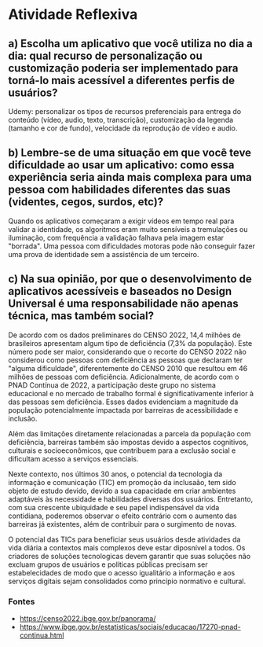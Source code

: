 # Atividade Reflexiva

## a) Escolha um aplicativo que você utiliza no dia a dia: qual recurso de personalização ou customização poderia ser implementado para torná-lo mais acessível a diferentes perfis de usuários?

Udemy: personalizar os tipos de recursos preferenciais para entrega do conteúdo (vídeo, audio, texto, transcrição), customização da legenda (tamanho e cor de fundo), velocidade da reprodução de vídeo e audio.

## b) Lembre-se de uma situação em que você teve dificuldade ao usar um aplicativo: como essa experiência seria ainda mais complexa para uma pessoa com habilidades diferentes das suas (videntes, cegos, surdos, etc)?

Quando os aplicativos começaram a exigir vídeos em tempo real para validar a identidade, os algoritmos eram muito sensíveis a tremulações ou iluminação, com frequência a validação falhava pela imagem estar "borrada". Uma pessoa com dificuldades motoras pode não conseguir fazer uma prova de identidade sem a assistência de um terceiro.

## c) Na sua opinião, por que o desenvolvimento de aplicativos acessíveis e baseados no Design Universal é uma responsabilidade não apenas técnica, mas também social?

De acordo com os dados preliminares do CENSO 2022, 14,4 milhões de brasileiros apresentam algum tipo de deficiência (7,3% da população). Este número pode ser maior, considerando que o recorte do CENSO 2022 não considerou como pessoas com deficiência as pessoas que declaram ter "alguma dificuldade", diferentemente do CENSO 2010 que resultou em 46 milhões de pessoas com deficiência. Adicionalmente, de acordo com o PNAD Contínua de 2022, a participação deste grupo no sistema educacional e no mercado de trabalho formal é significativamente inferior à das pessoas sem deficiência. Esses dados evidenciam a magnitude da população potencialmente impactada por barreiras de acessibilidade e inclusão.

Além das limitações diretamente relacionadas a parcela da população com deficiência, barreiras também são impostas devido a aspectos cognitivos, culturais e socioeconômicos, que contribuem para a exclusão social e dificultam acesso a serviços essenciais. 

Nexte contexto, nos últimos 30 anos, o potencial da tecnologia da informação e comunicação (TIC) em promoção da inclusaão, tem sido objeto de estudo devido, devido a sua capacidade em criar ambientes adaptáveis às necessidade e habilidades diversas dos usuários. Entretanto, com sua crescente ubiquidade e seu papel indispensável da vida contidiana, poderemos observar o efeito contrário com o aumento das barreiras já existentes, além de contribuir para o surgimento de novas.

O potencial das TICs para beneficiar seus usuários desde atividades da vida diária a contextos mais complexos deve estar diposnível a todos. Os criadores de soluções tecnologicas devem garantir que suas soluções não excluam grupos de usuários e políticas públicas precisam ser estabelecidades de modo que o acesso igualitário a informação e aos serviços digitais sejam consolidados como princípio normativo e cultural.

### Fontes
- https://censo2022.ibge.gov.br/panorama/
- https://www.ibge.gov.br/estatisticas/sociais/educacao/17270-pnad-continua.html
